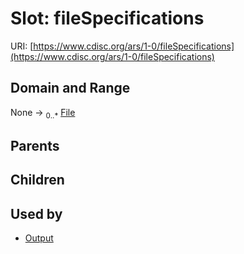 
# Slot: fileSpecifications




URI: [https://www.cdisc.org/ars/1-0/fileSpecifications](https://www.cdisc.org/ars/1-0/fileSpecifications)


## Domain and Range

None &#8594;  <sub>0..\*</sub> [File](File.md)

## Parents


## Children


## Used by

 * [Output](Output.md)
